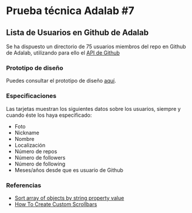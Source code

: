 # Prueba técnica Adalab #7

## Lista de Usuarios en Github de Adalab

Se ha dispuesto un directorio de 75 usuarios miembros del repo en Github de Adalab, utilizando para ello el [API de Github](https://developer.github.com/v3/)

### Prototipo de diseño

Puedes consultar el prototipo de diseño [aquí](https://sketch.cloud/s/drlRZ/all/github-card/00-principal/play).

### Especificaciones

Las tarjetas muestran los siguientes datos sobre los usuarios, siempre y cuando éste los haya especificado:
- Foto
- Nickname
- Nombre
- Localización
- Número de repos
- Número de followers
- Número de following
- Meses/años desde que es usuario de Github

### Referencias

- [Sort array of objects by string property value](https://stackoverflow.com/questions/1129216/sort-array-of-objects-by-string-property-value)
- [How To Create Custom Scrollbars](https://www.w3schools.com/howto/howto_css_custom_scrollbar.asp)
